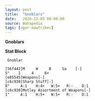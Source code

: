 ```yaml
---
layout: post
title:  "Gnoblars"
date:   2020-12-05 00:00:00
source: Wahapedia
tags: [ogor-mawtribes]
---
```


**Gnoblars**

**Stat Block**
```
 Gnoblar
```

```
[56f442]M     W     B     Sa    [-]
5"    1     4     6+    
[e85545]Weapons[-]
[c6c930]Sharp Stuff[-]
8"     A:1    H:4+   W:5+   R:-    D:1   
[c6c930]Motley Assortment of Weapons[-]
1"     A:1    H:5+   W:5+   R:-    D:1   
```
    